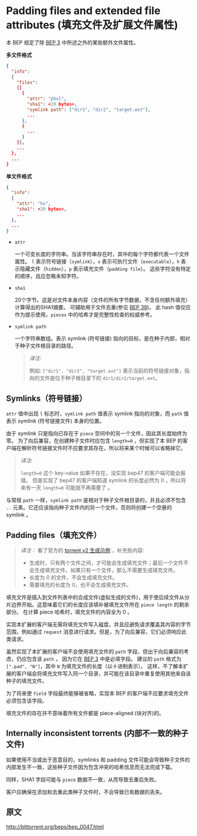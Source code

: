 # Padding files and extended file attributes (填充文件及扩展文件属性)

本 BEP 规定了除 [BEP 3](http://bittorrent.org/beps/bep_0003.html) 中所述之外的某些额外文件属性。

**多文件格式**

```json
{
  "info":
  {
    "files":
    {[
      {
        "attr": "phxl",
        "sha1": <20 bytes>,
        "symlink path": ["dir1", "dir2", "target.ext"],
        ...
      },
      {
        ...
      }
    ]},
    ...
  },
  ...
}
```

**单文件格式**

```json
{
  "info":
  {
    "attr": "hx",
    "sha1": <20 bytes>,
    ...
  },
  ...
}
```

- `attr`

  一个可变长度的字符串。当该字符串存在时，其中的每个字符都代表一个文件属性。
  `l` 表示符号链接（`symlink`），`x` 表示可执行文件（`executable`），`h` 表示隐藏文件（`hidden`），`p` 表示填充文件（`padding file`）。
  这些字符没有特定的顺序，且应忽略未知字符。
- `sha1`

  20个字节。这是对文件本身内容（文件的所有字节数据，不含任何额外填充）计算得出的SHA1摘要。
  可辅助用于文件去重(参见 [BEP 38](http://bittorrent.org/beps/bep_0047.html#bep-38))。
  此 hash 值仅应作为提示使用，`pieces` 中的哈希才是完整性检查的权威参考。
- `symlink path`

  一个字符串数组。表示 symlink (符号链接) 指向的目标，是在种子内部，相对于种子文件根目录的路径。

  > *译注:*
  >
  > 例如: `["dir1", "dir2", "target.ext"]` 表示当前的符号链接对象，指向的文件是位于种子根目录下的 `dir1/dir2/target.ext`。
  >

## Symlinks（符号链接）

`attr` 值中出现 `l` 标志时，`symlink path` 值表示 symlink 指向的对象，而 `path` 值表示 symlink (符号链接文件) 本身的位置。

由于 symlink 只是指向已存在于 `piece` 空间中的另一个文件，因此其长度始终为零。
为了向后兼容，在创建种子文件时应包含 `length=0` ，但实现了本 BEP 的客户端在解析符号链接文件时不应要求其存在，所以将来某个时候可以省略掉它。

> *译注:*
>
> `length=0` 这个 key-value 如果不存在，没实现 bep47 的客户端可能会报错。
> 但是实现了 bep47 的客户端知道 symlink 的长度必然为 0 ，所以将来有一天 `length=0` 可能就不再需要了 。

与常规 `path` 一样，`symlink path` 是相对于种子文件根目录的，并且必须不包含 `..` 元素。它还应该指向种子文件内的另一个文件，否则将创建一个空悬的 symlink 。

## Padding files（填充文件）

> *译注：* 看了官方的 [torrent v2 生成示例](http://bittorrent.org/beps/bep_0052_torrent_creator.py) ，补充些内容:
>
> - 生成时，只有两个文件之间，才可能会生成填充文件；最后一个文件不会生成填充文件。如果只有一个文件，那么不需要生成填充文件。
> - 长度为 0 的文件，不会生成填充文件。
> - 需要填充的长度为 0，也不会生成填充文件。

填充文件是插入到文件列表中的合成文件(虚拟生成的文件)，用于使后续文件从分片边界开始。这意味着它们的长度应该填补被填充文件所在 `piece length` 的剩余部分。
在计算 piece 哈希时，填充文件的内容全为 0 。

实现本扩展的客户端无需将填充文件写入磁盘，并且应避免请求覆盖其内容的字节范围，例如通过 `request` 消息进行请求。但是，为了向后兼容，它们必须响应此类请求。

虽然实现了本扩展的客户端不会使用填充文件的 `path` 字段，但出于向后兼容的考虑，仍应包含该 `path` ，
因为它在 [BEP 3](https://www.bittorrent.org/beps/bep_0003.html) 中是必填字段。
建议的 `path` 格式为 `[".pad", "N"]`，其中 `N` 为填充文件的长度（以十进制表示）。
这样，不了解本扩展的客户端会将填充文件写入同一个目录，并可能在该目录中重复使用其他来自该种子的填充文件。

为了将来使 `field` 字段最终能够被省略，实现本 BEP 的客户端不应要求填充文件必须包含该字段。

‌填充文件的存在并不意味着所有文件都是 piece-aligned (块对齐)的‌。

## Internally inconsistent torrents (内部不一致的种子文件)

‌如果使用不当或出于恶意目的，symlinks 和 padding 文件可能会导致种子文件的内部发生不一致，这些种子文件因为包含冲突的哈希信息而无法完成下载‌。

‌同样，SHA1 字段可能与 `piece` 数据不一致，从而导致去重后失败‌。

‌客户应确保在添加和去重此类种子文件时，不会导致已有数据的丢失‌。

## 原文

http://bittorrent.org/beps/bep_0047.html
